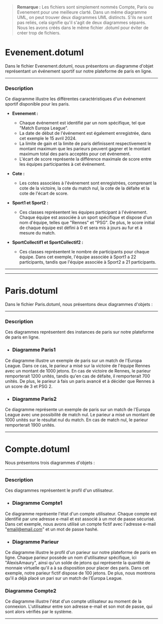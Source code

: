 > **Remarque :** Les fichiers sont simplement nommés Compte, Paris ou Evenement pour une meilleure clarté. Dans un même diagramme UML, on peut trouver deux diagrammes UML distincts. S'ils ne sont pas reliés, cela signifie qu'il s'agit de deux diagrammes séparés. Nous les avons créés dans le même fichier .dotuml pour éviter de créer trop de fichiers.


# Evenement.dotuml

Dans le fichier Evenement.dotuml, nous présentons un diagramme d'objet représentant un événement sportif sur notre plateforme de paris en ligne.

---

### Description
Ce diagramme illustre les différentes caractéristiques d'un événement sportif disponible pour les paris.

- **Evenement :**
  - Chaque événement est identifié par un nom spécifique, tel que "Match Europa League".
  - La date de début de l'événement est également enregistrée, dans cet exemple le 15 avril 2024.
  - La limite de gain et la limite de paris définissent respectivement le montant maximum que les parieurs peuvent gagner et le montant maximum total des paris acceptés pour cet événement.
  - L'écart de score représente la différence maximale de score entre les équipes participantes à cet événement.

- **Cote :**
  - Les cotes associées à l'événement sont enregistrées, comprenant la cote de la victoire, la cote du match nul, la cote de la défaite et la cote de l'écart de score.

- **Sport1 et Sport2 :**
  - Ces classes représentent les équipes participant à l'événement. Chaque équipe est associée à un sport spécifique et dispose d'un nom d'équipe, telles que "Rennes" et "PSG". De plus, le score initial de chaque équipe est défini à 0 et sera mis à jours au fur et à mesure du match.

- **SportCollectif1 et SportCollectif2 :**
  - Ces classes représentent le nombre de participants pour chaque équipe. Dans cet exemple, l'équipe associée à Sport1 a 22 participants, tandis que l'équipe associée à Sport2 a 21 participants.

---



---
# Paris.dotuml

Dans le fichier Paris.dotuml, nous présentons deux diagrammes d'objets :

---

### Description
Ces diagrammes représentent des instances de paris sur notre plateforme de paris en ligne.

- ### Diagramme Paris1
Ce diagramme illustre un exemple de paris sur un match de l'Europa League. Dans ce cas, le parieur a misé sur la victoire de l'équipe Rennes avec un montant de 1000 jetons. En cas de victoire de Rennes, le parieur remporterait 1200 unités, tandis qu'en cas de défaite, il remporterait 700 unités. De plus, le parieur à fais un paris avancé et à décider que Rennes à un score de 3 et PSG 2.

- ### Diagramme Paris2
Ce diagramme représente un exemple de paris sur un match de l'Europa League avec une possibilité de match nul. Le parieur a misé un montant de 1000 unités sur le résultat nul du match. En cas de match nul, le parieur remporterait 1900 unités.

---

# Compte.dotuml

Nous présentons trois diagrammes d'objets :

---

### Description
Ces diagrammes représentent le profil d'un utilisateur.

- ### Diagramme Compte1
Ce diagramme représente l'état d'un compte utilisateur. Chaque compte est identifié par une adresse e-mail et est associé à un mot de passe sécurisé. Dans cet exemple, nous avons utilisé un compte fictif avec l'adresse e-mail "email@email.com" et un mot de passe hashé.

- ### Diagramme Parieur
Ce diagramme illustre le profil d'un parieur sur notre plateforme de paris en ligne. Chaque parieur possède un nom d'utilisateur spécifique, ici "AlexisAmaury", ainsi qu'un solde de jetons qui représente la quantité de monnaie virtuelle qu'il a à sa disposition pour placer des paris. Dans cet exemple, notre parieur fictif dispose de 100 jetons. De plus, nous montrons qu'il a déjà placé un pari sur un match de l'Europa League.



### Diagramme Compte2 
Ce diagramme illustre l'état d'un compte utilisateur au moment de la connexion. L'utilisateur entre son adresse e-mail et son mot de passe, qui sont alors vérifiés par le système. 

---